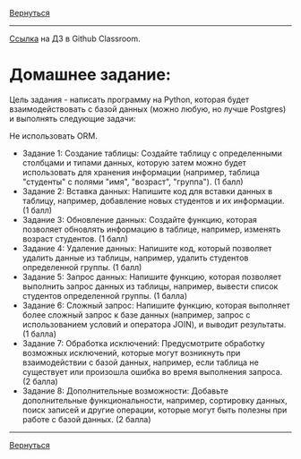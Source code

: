 [Вернуться][main]

---

[Ссылка][hw] на ДЗ в Github Classroom.

# Домашнее задание:

Цель задания - написать программу на Python, которая будет взаимодействовать с базой данных
(можно любую, но лучше Postgres) и выполнять следующие задачи:

Не использовать ORM.

- Задание 1: Создание таблицы: Создайте таблицу с определенными столбцами и типами данных, которую затем можно будет
  использовать для хранения информации (например, таблица "студенты" с полями "имя", "возраст", "группа"). (1 балл)
- Задание 2: Вставка данных: Напишите код для вставки данных в таблицу, например, добавление новых студентов и их
  информации. (1 балл)
- Задание 3: Обновление данных: Создайте функцию, которая позволяет обновлять информацию в таблице, например, изменять
  возраст студентов. (1 балл)
- Задание 4: Удаление данных: Напишите код, который позволяет удалить данные из таблицы, например, удалить студентов
  определенной группы. (1 балл)
- Задание 5: Запрос данных: Напишите функцию, которая позволяет выполнить запрос данных из таблицы, например, вывести
  список студентов определенной группы. (1 балла)
- Задание 6: Сложный запрос: Напишите функцию, которая выполняет более сложный запрос к базе данных (например, запрос с
  использованием условий и оператора JOIN), и выводит результаты. (1 балла)
- Задание 7: Обработка исключений: Предусмотрите обработку возможных исключений, которые могут возникнуть при
  взаимодействии с базой данных, например, если таблица не существует или произошла ошибка во время выполнения
  запроса. (2 балла)
- Задание 8: Дополнительные возможности: Добавьте дополнительные функциональности, например, сортировку данных, поиск
  записей и другие операции, которые могут быть полезны при работе с базой данных. (2 балла)

---

[Вернуться][main]

[main]: ../../README.md "содержание"

[hw]: https://classroom.github.com/a/... "ДЗ"
